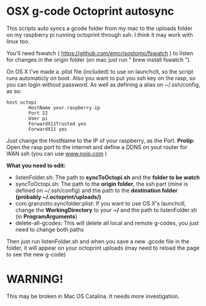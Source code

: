 # OSX g-code Octoprint autosync
This scripts auto syncs a gcode folder from my mac to the uploads folder on my raspberry pi running octoprint through ssh. I think it may work with linux too.

You'll need fswatch ( https://github.com/emcrisostomo/fswatch ) to listen for changes in the origin folder (on mac just run " brew install fswatch ").

On OS X I've made a .plist file (included) to use on launchclt, so the script runs automaticly on boot.
Also you want to put you ssh key on the rasp, so you can login without password. As well as defining a alias on ~/.ssh/config, as so:

```
host octopi
        HostName your.raspberry.ip
        Port 22
        User pi
        ForwardX11Trusted yes
        ForwardX11 yes
```

Just change the HostName to the IP of your raspberry, as the Port.
**Protip**: Open the rasp port to the internet and define a DDNS on yout router for WAN ssh (you can use www.noip.com )

**What you need to edit:**

* listenFolder.sh: The path to **syncToOctopi.sh** and the **folder to be watch**
* syncToOctopi.sh: The path to the **origin folder**, the ssh part (mine is defined on ~/.ssh/config) and the path to the **destination folder (probably ~/.octoprint/uploads/)**
* com.granzotto.syncfolder.plist: If you want to use OS X's launchctl, change the **WorkingDirectory** to your **~/** and the path to listenFolder.sh (in **ProgramArguments**)
* delete-all-gcodes: This will delete all local and remote g-codes, you just need to change both paths

Then just run listenFolder.sh and when you save a new .gcode file in the folder, it will appear on your octoprint uploads (may need to reload the page to see the new g-code)

# WARNING!

This may be broken in Mac OS Catalina. It needs more investigation.
